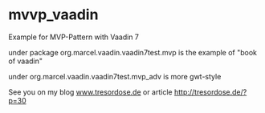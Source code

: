 mvvp_vaadin
===========

Example for MVP-Pattern with Vaadin 7

under package org.marcel.vaadin.vaadin7test.mvp is the example of "book of vaadin"

under org.marcel.vaadin.vaadin7test.mvp_adv is more gwt-style


See you on my blog www.tresordose.de or article http://tresordose.de/?p=30

